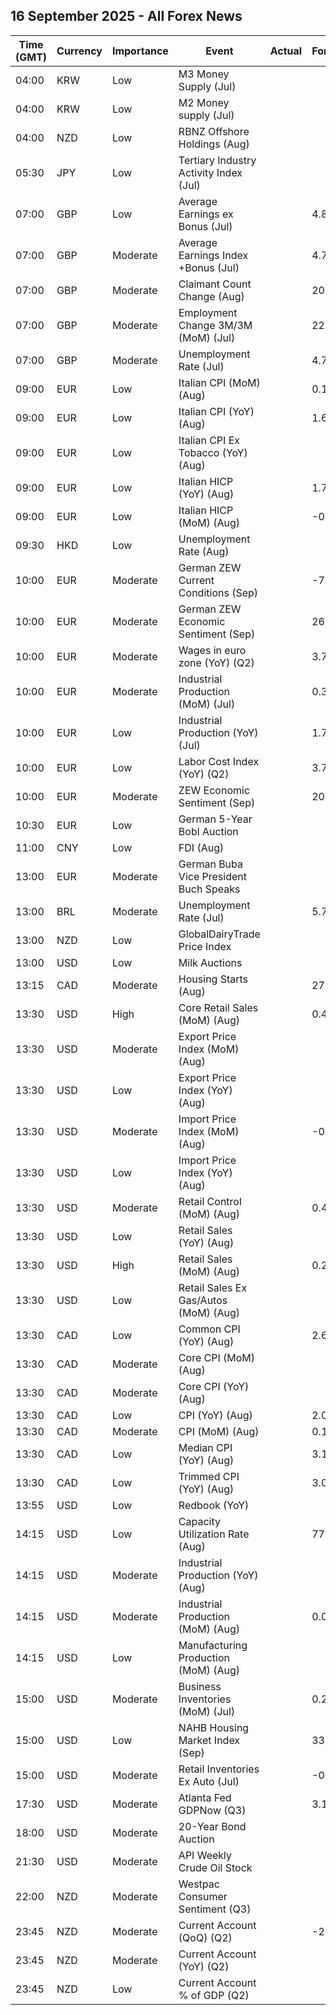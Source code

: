 ## 16 September 2025 - All Forex News

| Time (GMT) | Currency | Importance | Event | Actual | Forecast | Previous |
|------|----------|------------|-------|--------|----------|----------|
| 04:00 | KRW | Low | M3 Money Supply (Jul) |  |  | 5,851.1B |
| 04:00 | KRW | Low | M2 Money supply (Jul) |  |  | 5.40% |
| 04:00 | NZD | Low | RBNZ Offshore Holdings (Aug) |  |  | 60.80% |
| 05:30 | JPY | Low | Tertiary Industry Activity Index (Jul) |  |  | 4.50 |
| 07:00 | GBP | Low | Average Earnings ex Bonus (Jul) |  | 4.8% | 5.0% |
| 07:00 | GBP | Moderate | Average Earnings Index +Bonus (Jul) |  | 4.7% | 4.6% |
| 07:00 | GBP | Moderate | Claimant Count Change (Aug) |  | 20.3K | -6.2K |
| 07:00 | GBP | Moderate | Employment Change 3M/3M (MoM) (Jul) |  | 220K | 238K |
| 07:00 | GBP | Moderate | Unemployment Rate (Jul) |  | 4.7% | 4.7% |
| 09:00 | EUR | Low | Italian CPI (MoM) (Aug) |  | 0.1% | 0.1% |
| 09:00 | EUR | Low | Italian CPI (YoY) (Aug) |  | 1.6% | 1.7% |
| 09:00 | EUR | Low | Italian CPI Ex Tobacco (YoY) (Aug) |  |  | 1.5% |
| 09:00 | EUR | Low | Italian HICP (YoY) (Aug) |  | 1.7% | 1.7% |
| 09:00 | EUR | Low | Italian HICP (MoM) (Aug) |  | -0.2% | -0.2% |
| 09:30 | HKD | Low | Unemployment Rate (Aug) |  |  | 3.7% |
| 10:00 | EUR | Moderate | German ZEW Current Conditions (Sep) |  | -75.0 | -68.6 |
| 10:00 | EUR | Moderate | German ZEW Economic Sentiment (Sep) |  | 26.4 | 34.7 |
| 10:00 | EUR | Moderate | Wages in euro zone (YoY) (Q2) |  | 3.70% | 3.40% |
| 10:00 | EUR | Moderate | Industrial Production (MoM) (Jul) |  | 0.3% | -1.3% |
| 10:00 | EUR | Low | Industrial Production (YoY) (Jul) |  | 1.7% | 0.2% |
| 10:00 | EUR | Low | Labor Cost Index (YoY) (Q2) |  | 3.70% | 3.40% |
| 10:00 | EUR | Moderate | ZEW Economic Sentiment (Sep) |  | 20.3 | 25.1 |
| 10:30 | EUR | Low | German 5-Year Bobl Auction |  |  | 2.320% |
| 11:00 | CNY | Low | FDI (Aug) |  |  | -13.40% |
| 13:00 | EUR | Moderate | German Buba Vice President Buch Speaks |  |  |  |
| 13:00 | BRL | Moderate | Unemployment Rate (Jul) |  | 5.7% | 5.8% |
| 13:00 | NZD | Low | GlobalDairyTrade Price Index |  |  | -4.3% |
| 13:00 | USD | Low | Milk Auctions |  |  | 4,043.0 |
| 13:15 | CAD | Moderate | Housing Starts (Aug) |  | 278.0K | 294.1K |
| 13:30 | USD | High | Core Retail Sales (MoM) (Aug) |  | 0.4% | 0.3% |
| 13:30 | USD | Moderate | Export Price Index (MoM) (Aug) |  |  | 0.1% |
| 13:30 | USD | Low | Export Price Index (YoY) (Aug) |  |  | 2.2% |
| 13:30 | USD | Moderate | Import Price Index (MoM) (Aug) |  | -0.2% | 0.4% |
| 13:30 | USD | Low | Import Price Index (YoY) (Aug) |  |  | -0.2% |
| 13:30 | USD | Moderate | Retail Control (MoM) (Aug) |  | 0.4% | 0.5% |
| 13:30 | USD | Low | Retail Sales (YoY) (Aug) |  |  | 3.92% |
| 13:30 | USD | High | Retail Sales (MoM) (Aug) |  | 0.2% | 0.5% |
| 13:30 | USD | Low | Retail Sales Ex Gas/Autos (MoM) (Aug) |  |  | 0.2% |
| 13:30 | CAD | Low | Common CPI (YoY) (Aug) |  | 2.6% | 2.6% |
| 13:30 | CAD | Moderate | Core CPI (MoM) (Aug) |  |  | 0.1% |
| 13:30 | CAD | Moderate | Core CPI (YoY) (Aug) |  |  | 2.6% |
| 13:30 | CAD | Low | CPI (YoY) (Aug) |  | 2.0% | 1.7% |
| 13:30 | CAD | Moderate | CPI (MoM) (Aug) |  | 0.1% | 0.3% |
| 13:30 | CAD | Low | Median CPI (YoY) (Aug) |  | 3.1% | 3.1% |
| 13:30 | CAD | Low | Trimmed CPI (YoY) (Aug) |  | 3.0% | 3.0% |
| 13:55 | USD | Low | Redbook (YoY) |  |  | 6.6% |
| 14:15 | USD | Low | Capacity Utilization Rate (Aug) |  | 77.4% | 77.5% |
| 14:15 | USD | Moderate | Industrial Production (YoY) (Aug) |  |  | 1.43% |
| 14:15 | USD | Moderate | Industrial Production (MoM) (Aug) |  | 0.0% | -0.1% |
| 14:15 | USD | Low | Manufacturing Production (MoM) (Aug) |  |  | 0.0% |
| 15:00 | USD | Moderate | Business Inventories (MoM) (Jul) |  | 0.2% | 0.2% |
| 15:00 | USD | Low | NAHB Housing Market Index (Sep) |  | 33 | 32 |
| 15:00 | USD | Moderate | Retail Inventories Ex Auto (Jul) |  | -0.1% | -0.1% |
| 17:30 | USD | Moderate | Atlanta Fed GDPNow (Q3) |  | 3.1% | 3.1% |
| 18:00 | USD | Moderate | 20-Year Bond Auction |  |  | 4.876% |
| 21:30 | USD | Moderate | API Weekly Crude Oil Stock |  |  | 1.250M |
| 22:00 | NZD | Moderate | Westpac Consumer Sentiment (Q3) |  |  | 91.2 |
| 23:45 | NZD | Moderate | Current Account (QoQ) (Q2) |  | -2.67B | -2.32B |
| 23:45 | NZD | Moderate | Current Account (YoY) (Q2) |  |  | -24.66B |
| 23:45 | NZD | Low | Current Account % of GDP (Q2) |  |  | -5.70% |
